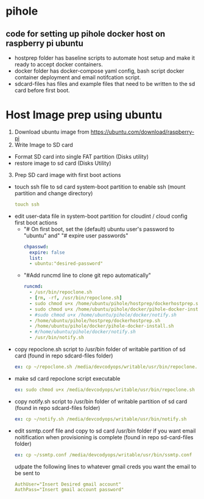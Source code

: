 # pihole
code for setting up pihole docker host on raspberry pi ubuntu
-
- hostprep folder has baseline scripts to automate host setup and make it ready to accept docker containers.
- docker folder has docker-compose yaml config, bash script docker container deployment and email notifcation script.
- sdcard-files has files and example files that need to be written to the sd card before first boot.

# Host Image prep using ubuntu
1. Download ubuntu image from https://ubuntu.com/download/raspberry-pi
2. Write Image to SD card
  - Format SD card into single FAT partition (Disks utility)
  - restore image to sd card (Disks Utility)
3. Prep SD card image with first boot actions
  - touch ssh file to sd card system-boot partition to enable ssh (mount partition and change directory)
    ````yaml
    touch ssh
    ````
  - edit user-data file in system-boot partition for cloudint / cloud config first boot actions
    - "# On first boot, set the (default) ubuntu user's password to "ubuntu" and"
      "# expire user passwords"
      ````yaml
      chpasswd:
        expire: false
        list:
        - ubuntu:"desired-password"
      ````
    - "#Add runcmd line to clone git repo automatically"
      ````yaml
      runcmd:
        - /usr/bin/repoclone.sh
        - [rm, -rf, /usr/bin/repoclone.sh]
        - sudo chmod u+x /home/ubuntu/pihole/hostprep/dockerhostprep.sh
        - sudo chmod u+x /home/ubuntu/pihole/docker/pihole-docker-install.sh
        - #sudo chmod u+x /home/ubuntu/pihole/docker/notify.sh
        - /home/ubuntu/pihole/hostprep/dockerhostprep.sh
        - /home/ubuntu/pihole/docker/pihole-docker-install.sh
        - #/home/ubuntu/pihole/docker/notify.sh
        - /usr/bin/notify.sh
      ````
  - copy repoclone.sh script to /usr/bin folder of writable partition of sd card (found in repo sdcard-files folder)
    ````yaml
    ex: cp ~/repoclone.sh /media/devcodyops/writable/usr/bin/repoclone.sh
    ````
  - make sd card repoclone script executable
    ````yaml
    ex: sudo chmod u+x /media/devcodyops/writable/usr/bin/repoclone.sh
    ````
  - copy notify.sh script to /usr/bin folder of writable partition of sd card (found in repo sdcard-files folder)
    ````yaml
    ex: cp ~/notify.sh /media/devcodyops/writable/usr/bin/notify.sh
    ````
  - edit ssmtp.conf file and copy to sd card /usr/bin folder if you want email noitification when provisioning is complete (found in repo sd-card-files folder)
    ````yaml
    ex: cp ~/ssmtp.conf /media/devcodyops/writable/usr/bin/ssmtp.conf
    ````
    udpate the following lines to whatever gmail creds you want the email to be sent to
    ````yaml
    AuthUser="Insert Desired gmail account"
    AuthPass="Insert gmail account password"
    ````
  